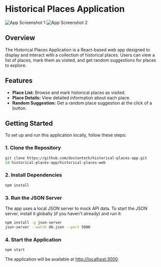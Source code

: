 # Historical Places Application

![App Screenshot 1](https://dl.dropboxusercontent.com/s/0zq3a4ozzw8ijls09zvt7/Screenshot-2024-08-28-081108.png?rlkey=vx7px8ooc2fz9et3azsl8tur2&st=ar97833g&dl=0)
![App Screenshot 2](https://dl.dropboxusercontent.com/s/vkdeaf33f9w119k7jq7bt/Screenshot-2024-08-28-081133.png?rlkey=1to5s6370h82w6pfd29qfxryq&st=ttgrifur&dl=0)

## Overview

The Historical Places Application is a React-based web app designed to display and interact with a collection of historical places. Users can view a list of places, mark them as visited, and get random suggestions for places to explore.

## Features

- **Place List:** Browse and mark historical places as visited.
- **Place Details:** View detailed information about each place.
- **Random Suggestion:** Get a random place suggestion at the click of a button.

## Getting Started

To set up and run this application locally, follow these steps:

### 1. Clone the Repository

```bash
git clone https://github.com/dostontech/historical-places-app.git
cd historical-places-app/historical-places-web
```

### 2. Install Dependencies

```bash
npm install
```

### 3. Run the JSON Server

The app uses a local JSON server to mock API data. To start the JSON server, install it globally (if you haven't already) and run it:

```bash
npm install -g json-server
json-server --watch db.json --port 5000
```

### 4. Start the Application

```bash
npm start
```

The application will be available at [http://localhost:3000](http://localhost:3000).
